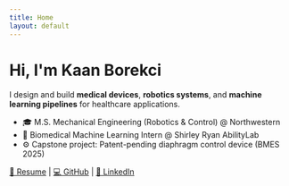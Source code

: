 ```yaml
---
title: Home
layout: default
---
```


# Hi, I'm Kaan Borekci 

I design and build **medical devices**, **robotics systems**, and **machine learning pipelines** for healthcare applications.  

- 🎓 M.S. Mechanical Engineering (Robotics & Control) @ Northwestern  
- 🔬 Biomedical Machine Learning Intern @ Shirley Ryan AbilityLab  
- ⚙️ Capstone project: Patent-pending diaphragm control device (BMES 2025)  

[📄 Resume](resume.md) | [💻 GitHub](https://github.com/kborekci06) | [🔗 LinkedIn](https://linkedin.com/in/kborekci)
